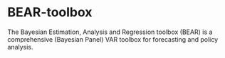 # BEAR-toolbox
The Bayesian Estimation, Analysis and Regression toolbox (BEAR) is a comprehensive (Bayesian Panel) VAR toolbox for forecasting and policy analysis.
